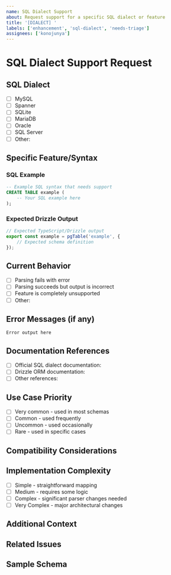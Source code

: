 ```yaml
---
name: SQL Dialect Support
about: Request support for a specific SQL dialect or feature
title: '[DIALECT] '
labels: ['enhancement', 'sql-dialect', 'needs-triage']
assignees: ['konojunya']
---
```


# SQL Dialect Support Request

## SQL Dialect
<!-- Which SQL dialect needs support? -->

- [ ] MySQL
- [ ] Spanner  
- [ ] SQLite
- [ ] MariaDB
- [ ] Oracle
- [ ] SQL Server
- [ ] Other: 

## Specific Feature/Syntax
<!-- What specific SQL feature or syntax needs support? -->

### SQL Example
<!-- Provide an example of the SQL syntax that should be supported -->

```sql
-- Example SQL syntax that needs support
CREATE TABLE example (
    -- Your SQL example here
);
```

### Expected Drizzle Output
<!-- What should the generated Drizzle ORM code look like? -->

```typescript
// Expected TypeScript/Drizzle output
export const example = pgTable('example', {
    // Expected schema definition
});
```

## Current Behavior
<!-- What happens when you try to parse this SQL currently? -->

- [ ] Parsing fails with error
- [ ] Parsing succeeds but output is incorrect
- [ ] Feature is completely unsupported
- [ ] Other: 

## Error Messages (if any)
<!-- Include any error messages you received -->

```
Error output here
```

## Documentation References
<!-- Links to official documentation for this SQL feature -->

- [ ] Official SQL dialect documentation: 
- [ ] Drizzle ORM documentation: 
- [ ] Other references: 

## Use Case Priority
<!-- How common is this SQL feature? -->

- [ ] Very common - used in most schemas
- [ ] Common - used frequently  
- [ ] Uncommon - used occasionally
- [ ] Rare - used in specific cases

## Compatibility Considerations
<!-- Are there any compatibility issues to consider? -->

## Implementation Complexity
<!-- Any thoughts on implementation complexity? -->

- [ ] Simple - straightforward mapping
- [ ] Medium - requires some logic
- [ ] Complex - significant parser changes needed
- [ ] Very Complex - major architectural changes

## Additional Context
<!-- Add any other context about this SQL dialect support request -->

## Related Issues
<!-- Link any related issues -->

## Sample Schema
<!-- If you have a complete sample schema using this feature, please include it -->